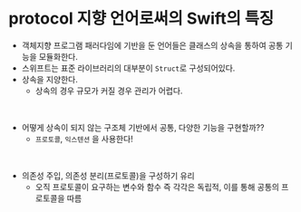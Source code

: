 # protocol 지향 언어로써의 Swift의 특징

- 객체지향 프로그램 패러다임에 기반을 둔 언어들은 클래스의 상속을 통하여 공통 기능을 모듈화한다.
- 스위프트는 표준 라이브러리의 대부분이 `Struct`로 구성되어있다.
- 상속을 지양한다.
  - 상속의 경우 규모가 커질 경우 관리가 어렵다.

</br>

- 어떻게 상속이 되지 않는 구조체 기반에서 공통, 다양한 기능을 구현할까??
  - `프로토콜`, `익스텐션` 을 사용한다!

</br>

- 의존성 주입, 의존성 분리(프로토콜)을 구성하기 유리
  - 오직 프로토콜이 요구하는 변수와 함수 즉 각각은 독립적, 이를 통해 공통의 프로토콜을 따름
